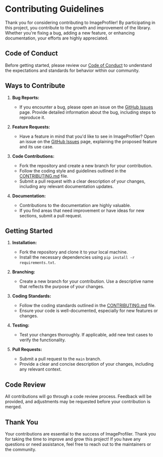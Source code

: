 # Contributing Guidelines

Thank you for considering contributing to ImageProfiler! By participating in this project, you contribute to the growth and improvement of the library. Whether you're fixing a bug, adding a new feature, or enhancing documentation, your efforts are highly appreciated.

## Code of Conduct

Before getting started, please review our [Code of Conduct](CODE_OF_CONDUCT.md) to understand the expectations and standards for behavior within our community.

## Ways to Contribute

1. **Bug Reports:**
   - If you encounter a bug, please open an issue on the [GitHub Issues](https://github.com/YourUsername/ImageProfiler/issues) page. Provide detailed information about the bug, including steps to reproduce it.

2. **Feature Requests:**
   - Have a feature in mind that you'd like to see in ImageProfiler? Open an issue on the [GitHub Issues](https://github.com/YourUsername/ImageProfiler/issues) page, explaining the proposed feature and its use case.

3. **Code Contributions:**
   - Fork the repository and create a new branch for your contribution.
   - Follow the coding style and guidelines outlined in the [CONTRIBUTING.md](CONTRIBUTING.md) file.
   - Submit a pull request with a clear description of your changes, including any relevant documentation updates.

4. **Documentation:**
   - Contributions to the documentation are highly valuable.
   - If you find areas that need improvement or have ideas for new sections, submit a pull request.

## Getting Started

1. **Installation:**
   - Fork the repository and clone it to your local machine.
   - Install the necessary dependencies using `pip install -r requirements.txt`.

2. **Branching:**
   - Create a new branch for your contribution. Use a descriptive name that reflects the purpose of your changes.

3. **Coding Standards:**
   - Follow the coding standards outlined in the [CONTRIBUTING.md](CONTRIBUTING.md) file.
   - Ensure your code is well-documented, especially for new features or changes.

4. **Testing:**
   - Test your changes thoroughly. If applicable, add new test cases to verify the functionality.

5. **Pull Requests:**
   - Submit a pull request to the `main` branch.
   - Provide a clear and concise description of your changes, including any relevant context.

## Code Review

All contributions will go through a code review process. Feedback will be provided, and adjustments may be requested before your contribution is merged.

## Thank You

Your contributions are essential to the success of ImageProfiler. Thank you for taking the time to improve and grow this project! If you have any questions or need assistance, feel free to reach out to the maintainers or the community.
